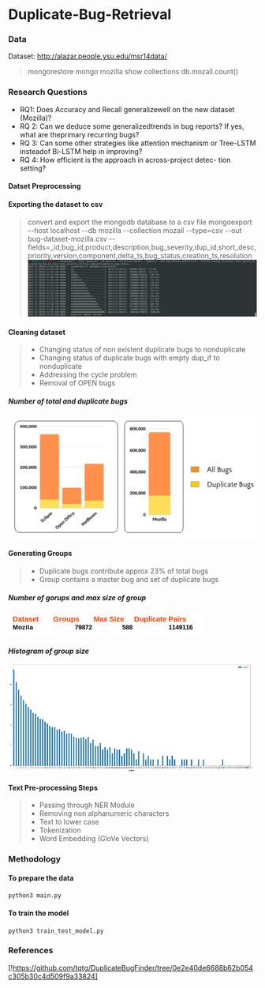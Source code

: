# Duplicate-Bug-Retrieval

### Data
Dataset: http://alazar.people.ysu.edu/msr14data/
> mongorestore
> mongo mozilla
> show collections
> db.mozall.count()

### Research Questions
- RQ1: Does Accuracy and Recall generalizewell on the new
dataset (Mozilla)?
- RQ 2: Can we deduce some generalizedtrends in bug reports?
If yes, what are theprimary recurring bugs?
- RQ 3: Can some other strategies like attention mechanism
or Tree-LSTM insteadof Bi-LSTM help in improving?
- RQ 4: How efficient is the approach in across-project detec-
tion setting?

#### Datset Preprocessing

#### Exporting the dataset to csv
> convert and export the mongodb database to a csv file
> mongoexport --host localhost --db mozilla --collection mozall --type=csv --out bug-dataset-mozilla.csv --fields=_id,bug_id,product,description,bug_severity,dup_id,short_desc,priority,version,component,delta_ts,bug_status,creation_ts,resolution
![Exporting to CSV](media/convert.png)

#### Cleaning dataset
> - Changing status of non existent duplicate bugs to nonduplicate
> - Changing status of duplicate bugs with empty dup_if to nonduplicate
> - Addressing the cycle problem
> - Removal of OPEN bugs


##### *Number of total and duplicate bugs*
![Number of total and duplicate bugs](media/bugs.png)


#### Generating Groups
> - Duplicate bugs contribute approx 23% of total bugs
> - Group contains a master bug and set of duplicate bugs

##### *Number of gorups and max size of group*
![Number of gorups and max size of group](media/groups.png)

#### *Histogram of group size*
![Histogram of group size](media/histogram.png)


#### Text Pre-processing Steps
> - Passing through NER Module
> - Removing non alphanumeric characters
> - Text to lower case
> - Tokenization
> - Word Embedding (GloVe Vectors)


### Methodology
#### To prepare the data
```
python3 main.py
```

#### To train the model
```
python3 train_test_model.py
```

### References
[!https://github.com/tqtg/DuplicateBugFinder/tree/0e2e40de6688b62b054c305b30c4d509f9a33824]


